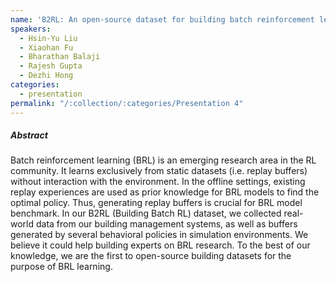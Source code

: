 ```yaml
---
name: 'B2RL: An open-source dataset for building batch reinforcement learning'
speakers:
  - Hsin-Yu Liu
  - Xiaohan Fu
  - Bharathan Balaji
  - Rajesh Gupta
  - Dezhi Hong
categories:
  - presentation
permalink: "/:collection/:categories/Presentation 4"
---
```


##### Abstract
Batch reinforcement learning (BRL) is an emerging research area in the RL community. It learns exclusively from static datasets (i.e. replay buffers) without interaction with the environment. In the offline settings, existing replay experiences are used as prior knowledge for BRL models to find the optimal policy. Thus, generating replay buffers is crucial for BRL model benchmark. In our B2RL (Building Batch RL) dataset, we collected real-world data from our building management systems, as well as buffers generated by several behavioral policies in simulation environments. We believe it could help building experts on BRL research. To the best of our knowledge, we are the first to open-source building datasets for the purpose of BRL learning.
